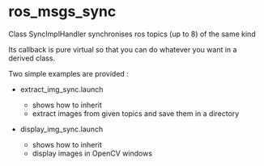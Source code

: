 ros_msgs_sync
===============

Class SyncImplHandler synchronises ros topics (up to 8) of the same kind

Its callback is pure virtual so that you can do whatever you want in a derived class.

Two simple examples are provided :
 - extract_img_sync.launch
     - shows how to inherit
     - extract images from given topics and save them in a directory

 - display_img_sync.launch
     - shows how to inherit
     - display images in OpenCV windows

